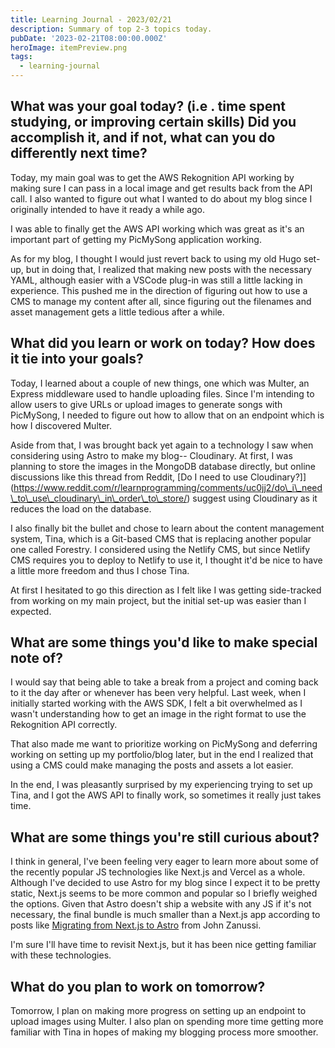 ```yaml
---
title: Learning Journal - 2023/02/21
description: Summary of top 2-3 topics today.
pubDate: '2023-02-21T08:00:00.000Z'
heroImage: itemPreview.png
tags:
  - learning-journal
---
```


## What was your goal today? (i.e . time spent studying, or improving certain skills) Did you accomplish it, and if not, what can you do differently next time?

Today, my main goal was to get the AWS Rekognition API working by making sure I can pass in a local image and get results back from the API call. I also wanted to figure out what I wanted to do about my blog since I originally intended to have it ready a while ago.

I was able to finally get the AWS API working which was great as it's an important part of getting my PicMySong application working.

As for my blog, I thought I would just revert back to using my old Hugo set-up, but in doing that, I realized that making new posts with the necessary YAML, although easier with a VSCode plug-in was still a little lacking in experience. This pushed me in the direction of figuring out how to use a CMS to manage my content after all, since figuring out the filenames and asset management gets a little tedious after a while.

## What did you learn or work on today? How does it tie into your goals?

Today, I learned about a couple of new things, one which was Multer, an Express middleware used to handle uploading files. Since I'm intending to allow users to give URLs or upload images to generate songs with PicMySong, I needed to figure out how to allow that on an endpoint which is how I discovered Multer.

Aside from that, I was brought back yet again to a technology I saw when considering using Astro to make my blog-- Cloudinary. At first, I was planning to store the images in the MongoDB database directly, but online discussions like this thread from Reddit, \[Do I need to use Cloudinary?]]\(https://www.reddit.com/r/learnprogramming/comments/uc0jj2/do\_i\_need\_to\_use\_cloudinary\_in\_order\_to\_store/) suggest using Cloudinary as it reduces the load on the database.

I also finally bit the bullet and chose to learn about the content management system, Tina, which is a Git-based CMS that is replacing another popular one called Forestry. I considered using the Netlify CMS, but since Netlify CMS requires you to deploy to Netlify to use it, I thought it'd be nice to have a little more freedom and thus I chose Tina.

At first I hesitated to go this direction as I felt like I was getting side-tracked from working on my main project, but the initial set-up was easier than I expected.

## What are some things you'd like to make special note of?

I would say that being able to take a break from a project and coming back to it the day after or whenever has been very helpful. Last week, when I initially started working with the AWS SDK, I felt a bit overwhelmed as I wasn't understanding how to get an image in the right format to use the Rekognition API correctly.

That also made me want to prioritize working on PicMySong and deferring working on setting up my portfolio/blog later, but in the end I realized that using a CMS could make managing the posts and assets a lot easier.

In the end, I was pleasantly surprised by my experiencing trying to set up Tina, and I got the AWS API to finally work, so sometimes it really just takes time.

## What are some things you're still curious about?

I think in general, I've been feeling very eager to learn more about some of the recently popular JS technologies like Next.js and Vercel as a whole. Although I've decided to use Astro for my blog since I expect it to be pretty static, Next.js seems to be more common and popular so I briefly weighed the options. Given that Astro doesn't ship a website with any JS if it's not necessary, the final bundle is much smaller than a Next.js app according to posts like [Migrating from Next.js to Astro](https://johnzanussi.com/posts/nextjs-to-astro-migration "") from John Zanussi.

I'm sure I'll have time to revisit Next.js, but it has been nice getting familiar with these technologies.

## What do you plan to work on tomorrow?

Tomorrow, I plan on making more progress on setting up an endpoint to upload images using Multer. I also plan on spending more time getting more familiar with Tina in hopes of making my blogging process more smoother.
